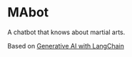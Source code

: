 # MAbot
A chatbot that knows about martial arts.

Based on [Generative AI with LangChain](https://github.com/benman1/generative_ai_with_langchain)